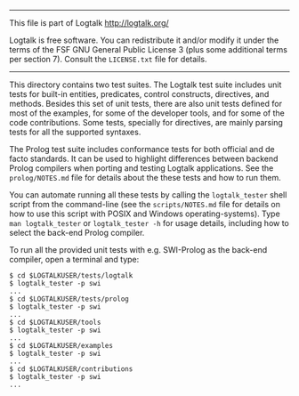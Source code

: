 ________________________________________________________________________

This file is part of Logtalk <http://logtalk.org/>  

Logtalk is free software. You can redistribute it and/or modify it under
the terms of the FSF GNU General Public License 3  (plus some additional
terms per section 7).        Consult the `LICENSE.txt` file for details.
________________________________________________________________________


This directory contains two test suites. The Logtalk test suite includes unit
tests for built-in entities, predicates, control constructs, directives, and
methods. Besides this set of unit tests, there are also unit tests defined for
most of the examples, for some of the developer tools, and for some of the code
contributions. Some tests, specially for directives, are mainly parsing tests
for all the supported syntaxes.

The Prolog test suite includes conformance tests for both official and de
facto standards. It can be used to highlight differences between backend
Prolog compilers when porting and testing Logtalk applications. See the
`prolog/NOTES.md` file for details about the these tests and how to run
them.

You can automate running all these tests by calling the `logtalk_tester`
shell script from the command-line (see the `scripts/NOTES.md` file for
details on how to use this script with POSIX and Windows operating-systems).
Type `man logtalk_tester` or `logtalk_tester -h` for usage details, including
how to select the back-end Prolog compiler.

To run all the provided unit tests with e.g. SWI-Prolog as the back-end
compiler, open a terminal and type:

	$ cd $LOGTALKUSER/tests/logtalk
	$ logtalk_tester -p swi
	...
	$ cd $LOGTALKUSER/tests/prolog
	$ logtalk_tester -p swi
	...
	$ cd $LOGTALKUSER/tools
	$ logtalk_tester -p swi
	...
	$ cd $LOGTALKUSER/examples
	$ logtalk_tester -p swi
	...
	$ cd $LOGTALKUSER/contributions
	$ logtalk_tester -p swi
	...
